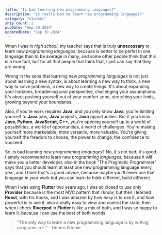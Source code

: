 ```yaml
---
title: "Is bad learning new programming languages?"
description: "Is really bad to learn new programming languages?"
category: "student"
ship_count: 1
pubDate: "Sep 30 2024"
updatedDate: "Sep 30 2024"
---
```


When I was in _high school_, my teacher says that is truly **unnecessary** to learn new _programming languages_, because is better to be perfet in one language than to be average in many, and some other people think that this is a true fact, but for all that people that think that, I just can say that they are wrong.

Wrong in the sens that learning new _programming languages_ is not just about learning a new syntax, is about learning a new way to think, a new way to solve problems, a new way to create things. It's about expanding your horizons, broadening your perspective, challenging your assumptions. It's about pushing yourself out of your comfort zone, stretching your limits, growing beyond your boundaries.

Also, if you're work requires **Java**, and you only know **Java**, you're limiting yourself to **Java** jobs, **Java** projects, **Java** opportunities. But if you know **Java**, **Python**, **JavaScript**, **C++**, you're opening yourself up to a world of possibilities, a world of opportunities, a world of challenges. You're making yourself more marketable, more versatile, more valuable. You're giving yourself the freedom to choose, the power to change, the confidence to succeed.

So, is bad learning new _programming languages_? No, it's not bad, it's good. I amply recommend to learn new _programming languages_, because it will make you a better developer, also in the book "The Pragmatic Programmer" says that you should learn at least one new programming language every year, and I think that's a good advice, because maybe you'll never use that language in your work but you can learn to think different, build different.

When I was using **Flutter** two years ago, I was so closed to use only **Provider** because is the most MVC pattern that I know, but then I learned **React**, with his hooks, and I was amazed by how easy is to use it, and how powerful is to use it, also a really easy to view and control the state, then when i check **Riverpod** in **Flutter** is like a mix of both, and I was so happy to learn it, because I can use the best of both worlds.

> "The only way to learn a new programming language is by writing programs in it." - Dennis Ritchie
